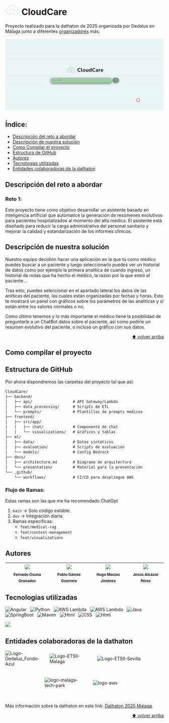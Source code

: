 <a id="top"></a>
# <img src="frontend/src/assets/images/CloudCare-logo-sin-letras-readme.png" alt="cc-icon" width="45" /> CloudCare

Proyecto realizado para la dathaton de 2025 organizada por Dedalus en Málaga junto a diferentes [organizadores](#entidades-colaboradoras-de-la-dathaton) más.

![Video demo Cloudcare](frontend/src/assets/Gif2_CloudCare.gif)


## Índice:
- [Descripción del reto a abordar](#descripción-del-reto-a-abordar)
- [Descripción de nuestra solución](#descripción-de-nuestra-solución)
- [Como Compilar el proyecto](#como-compilar-el-proyecto)
- [Estructura de GitHub](#estructura-de-github)
- [Autores](#autores)
- [Tecnologias utilizadas](#tecnologias-utilizadas)
- [Entidades colaboradoras de la dathaton](#entidades-colaboradoras-de-la-dathaton)


## Descripción del reto a abordar
### Reto 1:

Este proyecto tiene como objetivo desarrollar un asistente basado en inteligencia artificial que automatice la generación de resúmenes evolutivos para pacientes hospitalizados al momento del alta médica. El asistente está diseñado para reducir la carga administrativa del personal sanitario y mejorar la calidad y estandarización de los informes clínicos.

## Descripción de nuestra solución
Nuestro equipo decidión hacer una aplicación en la que tú como médico puedes buscar a un paciente y luego seleccionarlo puedes ver un historial de datos como por ejemplo la primera analítica de cuando ingresó, un historial de notas que ha hecho el médico, la razon por la que entró el paciente...

Tras esto, puedes seleccionar en el apartado lateral los datos de las anlíticas del paciente, las cuales están organizadas por fechas y horas. Esto te mostrará un panel con gráficos sobre los parámetros de las analíticas y si están entre los valores normales o no.

Como último tenemos y lo más importante el médico tiene la posibilidad de preguntarle a un ChatBot datos sobre el paciente, así como pedirle un resumen evolutivo del paciente, o incluso un gráfico con sus datos.

<text  style="display: flex; justify-content: right;">[⬆️ volver arriba](#top)</text>

## Como compilar el proyecto


## Estructura de GitHub
Por ahora dispondremos las carpetas del proyecto tal que así:

```markdawn
CloudCare/  
├── backend/  
│   ├── api/                  # API Gateway/Lambda  
│   ├── data_processing/      # Scripts de ETL  
│   └── prompts/              # Plantillas de prompts médicos  
├── frontend/  
│   ├── src/app/  
│   │   ├── chat/             # Componente de chat  
│   │   └── visualizations/   # Gráficos y tablas  
├── ml/  
│   ├── data/                 # Datos sintéticos  
│   ├── evaluation/           # Scripts de evaluación  
│   └── models/               # Config Bedrock  
├── docs/  
│   ├── architecture.md       # Diagrama de arquitectura  
│   └── presentation/         # Material para la presentación  
└── .github/  
    └── workflows/            # CI/CD para despliegue AWS  
````

### Flujo de Ramas:
Estas ramas son las que me ha recomendado ChatGpt

1. `main` → Solo código estable.
2. `dev` → Integración diaria.
3. Ramas específicas:
    - `feat/medical-rag`
    - `feat/context-management`
    - `feat/visualizations`

## Autores

| [<img src="https://avatars.githubusercontent.com/u/147926495?s=400&u=c32592a471205ad1232e7f95aa0a8d687bb47b37&v=4" width=115><br><sub>Fernado Osuna Granados</sub>](https://github.com/fog-3) |  [<img src="https://avatars.githubusercontent.com/u/160588229?v=4" width=115><br><sub>Pablo Gámez Guerrero</sub>](https://github.com/Zemag17) |  [<img src="https://avatars.githubusercontent.com/u/182810285?v=4" width=115><br><sub>Hugo Macías Jiménez</sub>](https://github.com/hugooomaciias) |  [<img src="https://avatars.githubusercontent.com/u/124665173?v=4" width=115><br><sub>Jesús Alcázar Pérez</sub>](https://github.com/jesusAlcPer25) |
| :---: | :---: | :---: | :---: |



## Tecnologias utilizadas

![Angular](https://img.shields.io/badge/Angular-DD0031?style=for-the-badge&logo=angular&logoColor=white) &nbsp;
![Python](https://img.shields.io/badge/python-ffde57?style=for-the-badge&logo=python&logoColor=4584b6) &nbsp;
![AWS Lambda](https://img.shields.io/badge/AWS_Lambda-20232A?style=for-the-badge&logo=awslambda&logoColor=FF8000) &nbsp;
![AWS Lambda](https://img.shields.io/badge/Amazon_API_Gateway-6e649e?style=for-the-badge&logo=amazonapigateway&logoColor=white) &nbsp;
![Java](https://img.shields.io/badge/Java-ED8B00?style=for-the-badge&logo=openjdk&logoColor=00000) &nbsp;
![SpringBoot](https://img.shields.io/badge/Springboot-6DB33F?style=for-the-badge&logo=springboot&logoColor=white) &nbsp;
![Maven](https://img.shields.io/badge/Maven-white?style=for-the-badge&logo=apachemaven&logoColor=C71A36) &nbsp;
![Html](https://img.shields.io/badge/HTML-E34F26?style=for-the-badge&logo=html5&logoColor=white) &nbsp;
![CSS](https://img.shields.io/badge/CSS-1572B6?style=for-the-badge&logo=css&logoColor=white) &nbsp;
![Html](https://img.shields.io/badge/TypeScript-white?style=for-the-badge&logo=typescript&logoColor=3178C6)


<p align="left">
<img src="https://img.shields.io/badge/STATUS-EN%20DESAROLLO-green">
</p>

## Entidades colaboradoras de la dathaton

<div style="display: flex; justify-content: center; align-items: center;">
<img src="https://www.dedalushackathon.com/wp-content/uploads/2022/10/Logo-Dedalus_Fondo-Azul.png" alt="Logo-Dedalus_Fondo-Azul" width="140" /> &nbsp;&nbsp;&nbsp;
<img src="https://www.dedalushackathon.com/wp-content/uploads/2023/02/Logo-ETSII-Malaga.png" alt="Logo-ETSII-Malaga" width="150" /> &nbsp;&nbsp;&nbsp; <img src="https://www.dedalushackathon.com/wp-content/uploads/2023/02/Logo-ETSII-Sevilla.png" alt="Logo-ETSII-Sevilla" width="230" />
</div>
<br><br>

<div style="display: flex; justify-content: center; align-items: center;">
<img src="https://www.dedalushackathon.com/wp-content/uploads/2023/02/logo-malaga-tech-park.png" alt="logo-malaga-tech-park" width="130" /> &nbsp;&nbsp;&nbsp;&nbsp;&nbsp;&nbsp;
<img src="https://www.dedalushackathon.com/wp-content/uploads/2023/02/logo-aws.png" alt="logo-aws" width="100" />
</div>
<br><br>

Más información sobre la dathaton en este link: [Dathaton 2025 Malaga](https://www.dedalushackathon.com/datathon-andalucia).

<text  style="display: flex; justify-content: right;">[⬆️ volver arriba](#top)</text>
